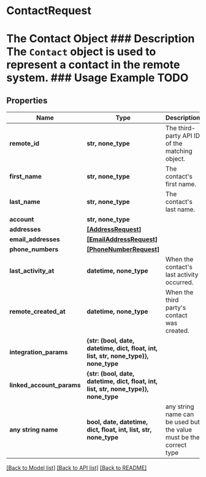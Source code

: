 # ContactRequest

# The Contact Object ### Description The `Contact` object is used to represent a contact in the remote system. ### Usage Example TODO

## Properties
Name | Type | Description | Notes
------------ | ------------- | ------------- | -------------
**remote_id** | **str, none_type** | The third-party API ID of the matching object. | [optional] 
**first_name** | **str, none_type** | The contact&#39;s first name. | [optional] 
**last_name** | **str, none_type** | The contact&#39;s last name. | [optional] 
**account** | **str, none_type** |  | [optional] 
**addresses** | [**[AddressRequest]**](AddressRequest.md) |  | [optional] 
**email_addresses** | [**[EmailAddressRequest]**](EmailAddressRequest.md) |  | [optional] 
**phone_numbers** | [**[PhoneNumberRequest]**](PhoneNumberRequest.md) |  | [optional] 
**last_activity_at** | **datetime, none_type** | When the contact&#39;s last activity occurred. | [optional] 
**remote_created_at** | **datetime, none_type** | When the third party&#39;s contact was created. | [optional] 
**integration_params** | **{str: (bool, date, datetime, dict, float, int, list, str, none_type)}, none_type** |  | [optional] 
**linked_account_params** | **{str: (bool, date, datetime, dict, float, int, list, str, none_type)}, none_type** |  | [optional] 
**any string name** | **bool, date, datetime, dict, float, int, list, str, none_type** | any string name can be used but the value must be the correct type | [optional]

[[Back to Model list]](../README.md#documentation-for-models) [[Back to API list]](../README.md#documentation-for-api-endpoints) [[Back to README]](../README.md)


